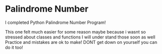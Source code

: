 
<h1>Palindrome Number</h1>


I completed Python Palindrome Number Program!

This one felt much easier for some reason maybe because i wasnt so stressed about
classes and functions I will under stand those soon as well Practice and mistakes are ok
to make! DONT get down on yourself you can do it too!
